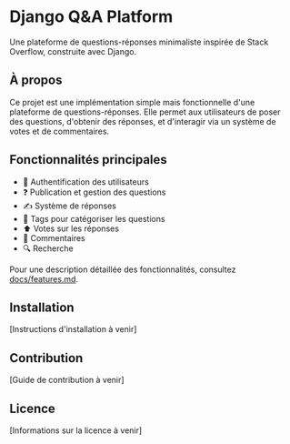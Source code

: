 # Django Q&A Platform

Une plateforme de questions-réponses minimaliste inspirée de Stack Overflow, construite avec Django.

## À propos

Ce projet est une implémentation simple mais fonctionnelle d'une plateforme de questions-réponses. Elle permet aux utilisateurs de poser des questions, d'obtenir des réponses, et d'interagir via un système de votes et de commentaires.

## Fonctionnalités principales

- 👤 Authentification des utilisateurs
- ❓ Publication et gestion des questions
- ✍️ Système de réponses
- 🔖 Tags pour catégoriser les questions
- ⬆️ Votes sur les réponses
- 💬 Commentaires
- 🔍 Recherche

Pour une description détaillée des fonctionnalités, consultez [docs/features.md](docs/features.md).

## Installation

[Instructions d'installation à venir]

## Contribution

[Guide de contribution à venir]

## Licence

[Informations sur la licence à venir] 